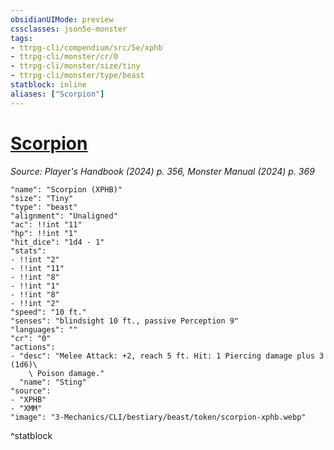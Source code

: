 ```yaml
---
obsidianUIMode: preview
cssclasses: json5e-monster
tags:
- ttrpg-cli/compendium/src/5e/xphb
- ttrpg-cli/monster/cr/0
- ttrpg-cli/monster/size/tiny
- ttrpg-cli/monster/type/beast
statblock: inline
aliases: ["Scorpion"]
---
```

# [Scorpion](3-Mechanics\CLI\bestiary\beast/scorpion-xphb.md)
*Source: Player's Handbook (2024) p. 356, Monster Manual (2024) p. 369*  

```statblock
"name": "Scorpion (XPHB)"
"size": "Tiny"
"type": "beast"
"alignment": "Unaligned"
"ac": !!int "11"
"hp": !!int "1"
"hit_dice": "1d4 - 1"
"stats":
- !!int "2"
- !!int "11"
- !!int "8"
- !!int "1"
- !!int "8"
- !!int "2"
"speed": "10 ft."
"senses": "blindsight 10 ft., passive Perception 9"
"languages": ""
"cr": "0"
"actions":
- "desc": "Melee Attack: +2, reach 5 ft. Hit: 1 Piercing damage plus 3 (1d6)\
    \ Poison damage."
  "name": "Sting"
"source":
- "XPHB"
- "XMM"
"image": "3-Mechanics/CLI/bestiary/beast/token/scorpion-xphb.webp"
```
^statblock